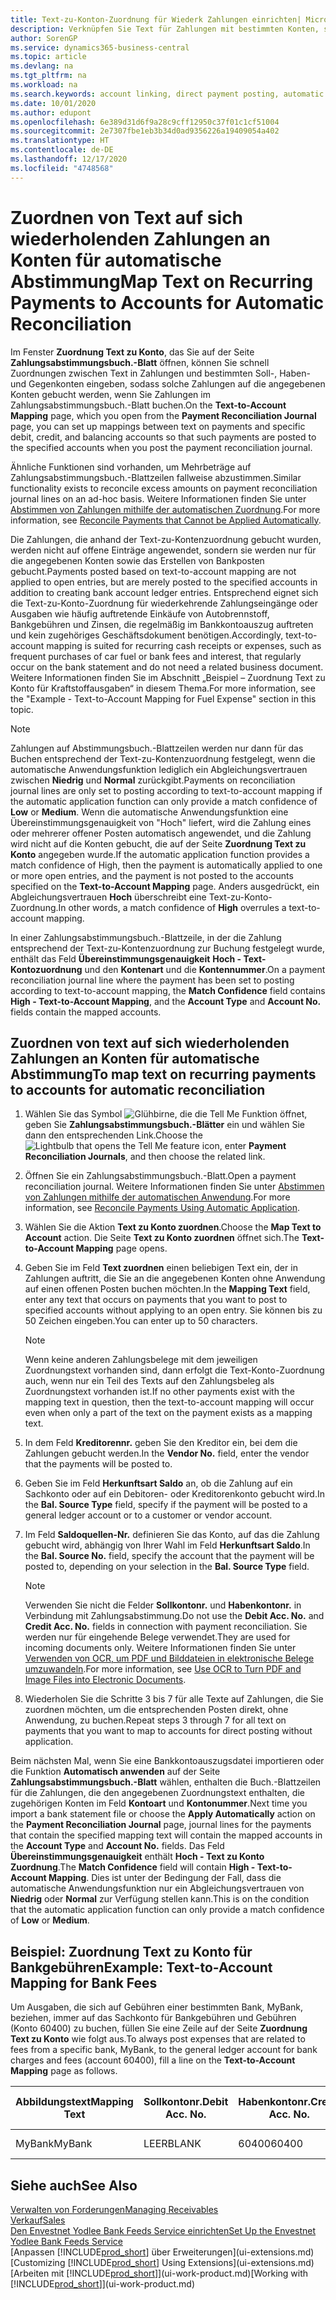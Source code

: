 ```yaml
---
title: Text-zu-Konton-Zuordnung für Wiederk Zahlungen einrichten| Microsoft Docs
description: Verknüpfen Sie Text für Zahlungen mit bestimmten Konten, so dass Zahlungen auf die Konten gebucht werden, wenn Sie das Zahlungsabstimmungsbuch.-Blatt buchen.
author: SorenGP
ms.service: dynamics365-business-central
ms.topic: article
ms.devlang: na
ms.tgt_pltfrm: na
ms.workload: na
ms.search.keywords: account linking, direct payment posting, automatic payment processing, reconcile payment, recurring expense, recurring cash receipt
ms.date: 10/01/2020
ms.author: edupont
ms.openlocfilehash: 6e389d31d6f9a28c9cff12950c37f01c1cf51004
ms.sourcegitcommit: 2e7307fbe1eb3b34d0ad9356226a19409054a402
ms.translationtype: HT
ms.contentlocale: de-DE
ms.lasthandoff: 12/17/2020
ms.locfileid: "4748568"
---
```

# <a name="map-text-on-recurring-payments-to-accounts-for-automatic-reconciliation"></a><span data-ttu-id="00e78-103">Zuordnen von Text auf sich wiederholenden Zahlungen an Konten für automatische Abstimmung</span><span class="sxs-lookup"><span data-stu-id="00e78-103">Map Text on Recurring Payments to Accounts for Automatic Reconciliation</span></span>
<span data-ttu-id="00e78-104">Im Fenster **Zuordnung Text zu Konto**, das Sie auf der Seite **Zahlungsabstimmungsbuch.-Blatt** öffnen, können Sie schnell Zuordnungen zwischen Text in Zahlungen und bestimmten Soll-, Haben- und Gegenkonten eingeben, sodass solche Zahlungen auf die angegebenen Konten gebucht werden, wenn Sie Zahlungen im Zahlungsabstimmungsbuch.-Blatt buchen.</span><span class="sxs-lookup"><span data-stu-id="00e78-104">On the **Text-to-Account Mapping** page, which you open from the **Payment Reconciliation Journal** page, you can set up mappings between text on payments and specific debit, credit, and balancing accounts so that such payments are posted to the specified accounts when you post the payment reconciliation journal.</span></span>

<span data-ttu-id="00e78-105">Ähnliche Funktionen sind vorhanden, um Mehrbeträge auf Zahlungsabstimmungsbuch.-Blattzeilen fallweise abzustimmen.</span><span class="sxs-lookup"><span data-stu-id="00e78-105">Similar functionality exists to reconcile excess amounts on payment reconciliation journal lines on an ad-hoc basis.</span></span> <span data-ttu-id="00e78-106">Weitere Informationen finden Sie unter [Abstimmen von Zahlungen mithilfe der automatischen Zuordnung](receivables-how-reconcile-payments-cannot-apply-auto.md).</span><span class="sxs-lookup"><span data-stu-id="00e78-106">For more information, see [Reconcile Payments that Cannot be Applied Automatically](receivables-how-reconcile-payments-cannot-apply-auto.md).</span></span>

<span data-ttu-id="00e78-107">Die Zahlungen, die anhand der Text-zu-Kontenzuordnung gebucht wurden, werden nicht auf offene Einträge angewendet, sondern sie werden nur für die angegebenen Konten sowie das Erstellen von Bankposten gebucht.</span><span class="sxs-lookup"><span data-stu-id="00e78-107">Payments posted based on text-to-account mapping are not applied to open entries, but are merely posted to the specified accounts in addition to creating bank account ledger entries.</span></span> <span data-ttu-id="00e78-108">Entsprechend eignet sich die Text-zu-Konto-Zuordnung für wiederkehrende Zahlungseingänge oder Ausgaben wie häufig auftretende Einkäufe von Autobrennstoff, Bankgebühren und Zinsen, die regelmäßig im Bankkontoauszug auftreten und kein zugehöriges Geschäftsdokument benötigen.</span><span class="sxs-lookup"><span data-stu-id="00e78-108">Accordingly, text-to-account mapping is suited for recurring cash receipts or expenses, such as frequent purchases of car fuel or bank fees and interest, that regularly occur on the bank statement and do not need a related business document.</span></span> <span data-ttu-id="00e78-109">Weitere Informationen finden Sie im Abschnitt „Beispiel – Zuordnung Text zu Konto für Kraftstoffausgaben“ in diesem Thema.</span><span class="sxs-lookup"><span data-stu-id="00e78-109">For more information, see the "Example - Text-to-Account Mapping for Fuel Expense" section in this topic.</span></span>

> [!NOTE]  
>   <span data-ttu-id="00e78-110">Zahlungen auf Abstimmungsbuch.-Blattzeilen werden nur dann für das Buchen entsprechend der Text-zu-Kontenzuordnung festgelegt, wenn die automatische Anwendungsfunktion lediglich ein Abgleichungsvertrauen zwischen **Niedrig** und **Normal** zurückgibt.</span><span class="sxs-lookup"><span data-stu-id="00e78-110">Payments on reconciliation journal lines are only set to posting according to text-to-account mapping if the automatic application function can only provide a match confidence of **Low** or **Medium**.</span></span> <span data-ttu-id="00e78-111">Wenn die automatische Anwendungsfunktion eine Übereinstimmungsgenauigkeit von "Hoch" liefert, wird die Zahlung eines oder mehrerer offener Posten automatisch angewendet, und die Zahlung wird nicht auf die Konten gebucht, die auf der Seite **Zuordnung Text zu Konto** angegeben wurde.</span><span class="sxs-lookup"><span data-stu-id="00e78-111">If the automatic application function provides a match confidence of High, then the payment is automatically applied to one or more open entries, and the payment is not posted to the accounts specified on the **Text-to-Account Mapping** page.</span></span> <span data-ttu-id="00e78-112">Anders ausgedrückt, ein Abgleichungsvertrauen **Hoch** überschreibt eine Text-zu-Konto-Zuordnung.</span><span class="sxs-lookup"><span data-stu-id="00e78-112">In other words, a match confidence of **High** overrules a text-to-account mapping.</span></span>

<span data-ttu-id="00e78-113">In einer Zahlungsabstimmungsbuch.-Blattzeile, in der die Zahlung entsprechend der Text-zu-Kontenzuordnung zur Buchung festgelegt wurde, enthält das Feld **Übereinstimmungsgenauigkeit** **Hoch - Text-Kontozuordnung** und den **Kontenart** und die **Kontennummer**.</span><span class="sxs-lookup"><span data-stu-id="00e78-113">On a payment reconciliation journal line where the payment has been set to posting according to text-to-account mapping, the **Match Confidence** field contains **High - Text-to-Account Mapping**, and the **Account Type** and **Account No.** fields contain the mapped accounts.</span></span>

## <a name="to-map-text-on-recurring-payments-to-accounts-for-automatic-reconciliation"></a><span data-ttu-id="00e78-114">Zuordnen von text auf sich wiederholenden Zahlungen an Konten für automatische Abstimmung</span><span class="sxs-lookup"><span data-stu-id="00e78-114">To map text on recurring payments to accounts for automatic reconciliation</span></span>
1. <span data-ttu-id="00e78-115">Wählen Sie das Symbol ![Glühbirne, die die Tell Me Funktion öffnet](media/ui-search/search_small.png "Was möchten Sie tun?"), geben Sie **Zahlungsabstimmungsbuch.-Blätter** ein und wählen Sie dann den entsprechenden Link.</span><span class="sxs-lookup"><span data-stu-id="00e78-115">Choose the ![Lightbulb that opens the Tell Me feature](media/ui-search/search_small.png "Tell me what you want to do") icon, enter **Payment Reconciliation Journals**, and then choose the related link.</span></span>
2. <span data-ttu-id="00e78-116">Öffnen Sie ein Zahlungsabstimmungsbuch.-Blatt.</span><span class="sxs-lookup"><span data-stu-id="00e78-116">Open a payment reconciliation journal.</span></span> <span data-ttu-id="00e78-117">Weitere Informationen finden Sie unter [Abstimmen von Zahlungen mithilfe der automatischen Anwendung](receivables-how-reconcile-payments-auto-application.md).</span><span class="sxs-lookup"><span data-stu-id="00e78-117">For more information, see [Reconcile Payments Using Automatic Application](receivables-how-reconcile-payments-auto-application.md).</span></span>
3. <span data-ttu-id="00e78-118">Wählen Sie die Aktion **Text zu Konto zuordnen**.</span><span class="sxs-lookup"><span data-stu-id="00e78-118">Choose the **Map Text to Account** action.</span></span> <span data-ttu-id="00e78-119">Die Seite **Text zu Konto zuordnen** öffnet sich.</span><span class="sxs-lookup"><span data-stu-id="00e78-119">The **Text-to-Account Mapping** page opens.</span></span>
4. <span data-ttu-id="00e78-120">Geben Sie im Feld **Text zuordnen** einen beliebigen Text ein, der in Zahlungen auftritt, die Sie an die angegebenen Konten ohne Anwendung auf einen offenen Posten buchen möchten.</span><span class="sxs-lookup"><span data-stu-id="00e78-120">In the **Mapping Text** field, enter any text that occurs on payments that you want to post to specified accounts without applying to an open entry.</span></span> <span data-ttu-id="00e78-121">Sie können bis zu 50 Zeichen eingeben.</span><span class="sxs-lookup"><span data-stu-id="00e78-121">You can enter up to 50 characters.</span></span>

    > [!NOTE]  
    >   <span data-ttu-id="00e78-122">Wenn keine anderen Zahlungsbelege mit dem jeweiligen Zuordnungstext vorhanden sind, dann erfolgt die Text-Konto-Zuordnung auch, wenn nur ein Teil des Texts auf den Zahlungsbeleg als Zuordnungstext vorhanden ist.</span><span class="sxs-lookup"><span data-stu-id="00e78-122">If no other payments exist with the mapping text in question, then the text-to-account mapping will occur even when only a part of the text on the payment exists as a mapping text.</span></span>
5. <span data-ttu-id="00e78-123">In dem Feld **Kreditorennr.** geben Sie den Kreditor ein, bei dem die Zahlungen gebucht werden.</span><span class="sxs-lookup"><span data-stu-id="00e78-123">In the **Vendor No.** field, enter the vendor that the payments will be posted to.</span></span>
6. <span data-ttu-id="00e78-124">Geben Sie im Feld **Herkunftsart Saldo** an, ob die Zahlung auf ein Sachkonto oder auf ein Debitoren- oder Kreditorenkonto gebucht wird.</span><span class="sxs-lookup"><span data-stu-id="00e78-124">In the **Bal. Source Type** field, specify if the payment will be posted to a general ledger account or to a customer or vendor account.</span></span>
7. <span data-ttu-id="00e78-125">Im Feld **Saldoquellen-Nr.** definieren Sie das Konto, auf das die Zahlung gebucht wird, abhängig von Ihrer Wahl im Feld **Herkunftsart Saldo**.</span><span class="sxs-lookup"><span data-stu-id="00e78-125">In the **Bal. Source No.** field, specify the account that the payment will be posted to, depending on your selection in the **Bal. Source Type** field.</span></span>

    > [!NOTE]
    > <span data-ttu-id="00e78-126">Verwenden Sie nicht die Felder **Sollkontonr.** und **Habenkontonr.** in Verbindung mit Zahlungsabstimmung.</span><span class="sxs-lookup"><span data-stu-id="00e78-126">Do not use the **Debit Acc. No.** and **Credit Acc. No.** fields in connection with payment reconciliation.</span></span> <span data-ttu-id="00e78-127">Sie werden nur für eingehende Belege verwendet.</span><span class="sxs-lookup"><span data-stu-id="00e78-127">They are used for incoming documents only.</span></span> <span data-ttu-id="00e78-128">Weitere Informationen finden Sie unter [Verwenden von OCR, um PDF und Bilddateien in elektronische Belege umzuwandeln](across-how-use-ocr-pdf-images-files.md).</span><span class="sxs-lookup"><span data-stu-id="00e78-128">For more information, see [Use OCR to Turn PDF and Image Files into Electronic Documents](across-how-use-ocr-pdf-images-files.md).</span></span>

8. <span data-ttu-id="00e78-129">Wiederholen Sie die Schritte 3 bis 7 für alle Texte auf Zahlungen, die Sie zuordnen möchten, um die entsprechenden Posten direkt, ohne Anwendung, zu buchen.</span><span class="sxs-lookup"><span data-stu-id="00e78-129">Repeat steps 3 through 7 for all text on payments that you want to map to accounts for direct posting without application.</span></span>

<span data-ttu-id="00e78-130">Beim nächsten Mal, wenn Sie eine Bankkontoauszugsdatei importieren oder die Funktion **Automatisch anwenden** auf der Seite **Zahlungsabstimmungsbuch.-Blatt** wählen, enthalten die Buch.-Blattzeilen für die Zahlungen, die den angegebenen Zuordnungstext enthalten, die zugehörigen Konten im Feld **Kontoart** und **Kontonummer**.</span><span class="sxs-lookup"><span data-stu-id="00e78-130">Next time you import a bank statement file or choose the **Apply Automatically** action on the **Payment Reconciliation Journal** page, journal lines for the payments that contain the specified mapping text will contain the mapped accounts in the **Account Type** and **Account No.** fields.</span></span> <span data-ttu-id="00e78-131">Das Feld **Übereinstimmungsgenauigkeit** enthält **Hoch - Text zu Konto Zuordnung**.</span><span class="sxs-lookup"><span data-stu-id="00e78-131">The **Match Confidence** field will contain **High - Text-to-Account Mapping**.</span></span> <span data-ttu-id="00e78-132">Dies ist unter der Bedingung der Fall, dass die automatische Anwendungsfunktion nur ein Abgleichungsvertrauen von **Niedrig** oder **Normal** zur Verfügung stellen kann.</span><span class="sxs-lookup"><span data-stu-id="00e78-132">This is on the condition that the automatic application function can only provide a match confidence of **Low** or **Medium**.</span></span>

## <a name="example-text-to-account-mapping-for-bank-fees"></a><span data-ttu-id="00e78-133">Beispiel: Zuordnung Text zu Konto für Bankgebühren</span><span class="sxs-lookup"><span data-stu-id="00e78-133">Example: Text-to-Account Mapping for Bank Fees</span></span>

<span data-ttu-id="00e78-134">Um Ausgaben, die sich auf Gebühren einer bestimmten Bank, MyBank, beziehen, immer auf das Sachkonto für Bankgebühren und Gebühren (Konto 60400) zu buchen, füllen Sie eine Zeile auf der Seite **Zuordnung Text zu Konto** wie folgt aus.</span><span class="sxs-lookup"><span data-stu-id="00e78-134">To always post expenses that are related to fees from a specific bank, MyBank, to the general ledger account for bank charges and fees (account 60400), fill a line on the **Text-to-Account Mapping** page as follows.</span></span>

| <span data-ttu-id="00e78-135">Abbildungstext</span><span class="sxs-lookup"><span data-stu-id="00e78-135">Mapping Text</span></span> | <span data-ttu-id="00e78-136">Sollkontonr.</span><span class="sxs-lookup"><span data-stu-id="00e78-136">Debit Acc. No.</span></span> | <span data-ttu-id="00e78-137">Habenkontonr.</span><span class="sxs-lookup"><span data-stu-id="00e78-137">Credit Acc. No.</span></span> | <span data-ttu-id="00e78-138">Herkunftsart Saldo</span><span class="sxs-lookup"><span data-stu-id="00e78-138">Bal. Source Type</span></span> | <span data-ttu-id="00e78-139">Herkunftsnr. Saldo</span><span class="sxs-lookup"><span data-stu-id="00e78-139">Bal. Source No.</span></span> |
| --- | --- | --- | --- | --- |
| <span data-ttu-id="00e78-140">MyBank</span><span class="sxs-lookup"><span data-stu-id="00e78-140">MyBank</span></span> |<span data-ttu-id="00e78-141">LEER</span><span class="sxs-lookup"><span data-stu-id="00e78-141">BLANK</span></span> |<span data-ttu-id="00e78-142">60400</span><span class="sxs-lookup"><span data-stu-id="00e78-142">60400</span></span>|<span data-ttu-id="00e78-143">Sachkonto</span><span class="sxs-lookup"><span data-stu-id="00e78-143">G/L Account</span></span> |<span data-ttu-id="00e78-144">LEER</span><span class="sxs-lookup"><span data-stu-id="00e78-144">BLANK</span></span> |

## <a name="see-also"></a><span data-ttu-id="00e78-145">Siehe auch</span><span class="sxs-lookup"><span data-stu-id="00e78-145">See Also</span></span>

[<span data-ttu-id="00e78-146">Verwalten von Forderungen</span><span class="sxs-lookup"><span data-stu-id="00e78-146">Managing Receivables</span></span>](receivables-manage-receivables.md)  
[<span data-ttu-id="00e78-147">Verkauf</span><span class="sxs-lookup"><span data-stu-id="00e78-147">Sales</span></span>](sales-manage-sales.md)  
[<span data-ttu-id="00e78-148">Den Envestnet Yodlee Bank Feeds Service einrichten</span><span class="sxs-lookup"><span data-stu-id="00e78-148">Set Up the Envestnet Yodlee Bank Feeds Service</span></span>](bank-how-setup-bank-statement-service.md)  
<span data-ttu-id="00e78-149">[Anpassen [!INCLUDE[prod_short](includes/prod_short.md)] über Erweiterungen](ui-extensions.md)</span><span class="sxs-lookup"><span data-stu-id="00e78-149">[Customizing [!INCLUDE[prod_short](includes/prod_short.md)] Using Extensions](ui-extensions.md)</span></span>  
<span data-ttu-id="00e78-150">[Arbeiten mit [!INCLUDE[prod_short](includes/prod_short.md)]](ui-work-product.md)</span><span class="sxs-lookup"><span data-stu-id="00e78-150">[Working with [!INCLUDE[prod_short](includes/prod_short.md)]](ui-work-product.md)</span></span>
